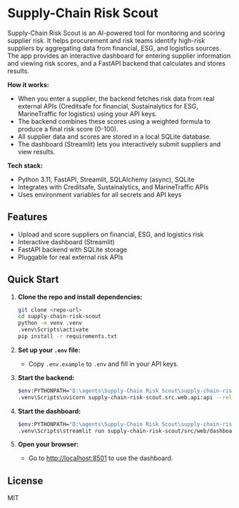 # Supply-Chain Risk Scout

Supply-Chain Risk Scout is an AI-powered tool for monitoring and scoring supplier risk. It helps procurement and risk teams identify high-risk suppliers by aggregating data from financial, ESG, and logistics sources. The app provides an interactive dashboard for entering supplier information and viewing risk scores, and a FastAPI backend that calculates and stores results.

**How it works:**
- When you enter a supplier, the backend fetches risk data from real external APIs (Creditsafe for financial, Sustainalytics for ESG, MarineTraffic for logistics) using your API keys.
- The backend combines these scores using a weighted formula to produce a final risk score (0-100).
- All supplier data and scores are stored in a local SQLite database.
- The dashboard (Streamlit) lets you interactively submit suppliers and view results.

**Tech stack:**
- Python 3.11, FastAPI, Streamlit, SQLAlchemy (async), SQLite
- Integrates with Creditsafe, Sustainalytics, and MarineTraffic APIs
- Uses environment variables for all secrets and API keys

## Features
- Upload and score suppliers on financial, ESG, and logistics risk
- Interactive dashboard (Streamlit)
- FastAPI backend with SQLite storage
- Pluggable for real external risk APIs

## Quick Start

1. **Clone the repo and install dependencies:**
   ```sh
   git clone <repo-url>
   cd supply-chain-risk-scout
   python -m venv .venv
   .venv\Scripts\activate
   pip install -r requirements.txt
   ```

2. **Set up your `.env` file:**
   - Copy `.env.example` to `.env` and fill in your API keys.

3. **Start the backend:**
   ```sh
   $env:PYTHONPATH="D:\agents\Supply-Chain Risk Scout\supply-chain-risk-scout"
   .venv\Scripts\uvicorn supply-chain-risk-scout.src.web.api:api --reload --host 0.0.0.0 --port 8000
   ```

4. **Start the dashboard:**
   ```sh
   $env:PYTHONPATH="D:\agents\Supply-Chain Risk Scout\supply-chain-risk-scout"
   .venv\Scripts\streamlit run supply-chain-risk-scout/src/web/dashboard.py --server.port 8501 --server.address 0.0.0.0
   ```

5. **Open your browser:**
   - Go to [http://localhost:8501](http://localhost:8501) to use the dashboard.

## License
MIT 
